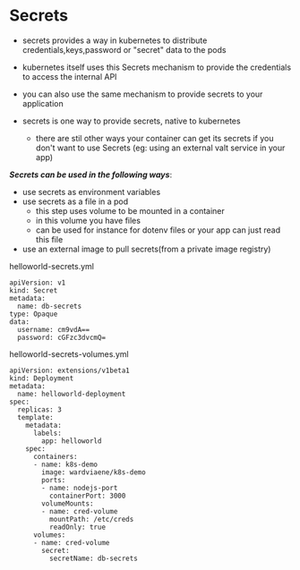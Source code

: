 # Secrets
- secrets provides a way in kubernetes to distribute credentials,keys,password or "secret" data to the pods

- kubernetes itself uses this Secrets mechanism to provide the credentials to access the internal API
- you can also use the same mechanism to provide secrets to your application

- secrets is one way to provide secrets, native to kubernetes 

   - there are stil other ways your container can get its secrets if you don't want to use Secrets (eg: using an external valt service in your app)

***Secrets can be used in the following ways***:

  - use secrets as environment variables
  - use secrets as a file in a pod
     - this step uses volume to be mounted in a container
     - in this volume you have files
     - can be used for instance for dotenv files or your app can just read this file
 - use an external image to pull secrets(from a private image registry)

helloworld-secrets.yml

```
apiVersion: v1
kind: Secret
metadata:
  name: db-secrets
type: Opaque
data:
  username: cm9vdA==
  password: cGFzc3dvcmQ=
 ```
helloworld-secrets-volumes.yml
```
apiVersion: extensions/v1beta1
kind: Deployment
metadata:
  name: helloworld-deployment
spec:
  replicas: 3
  template:
    metadata:
      labels:
        app: helloworld
    spec:
      containers:
      - name: k8s-demo
        image: wardviaene/k8s-demo
        ports:
        - name: nodejs-port
          containerPort: 3000
        volumeMounts:
        - name: cred-volume
          mountPath: /etc/creds
          readOnly: true
      volumes:
      - name: cred-volume
        secret: 
          secretName: db-secrets
```
